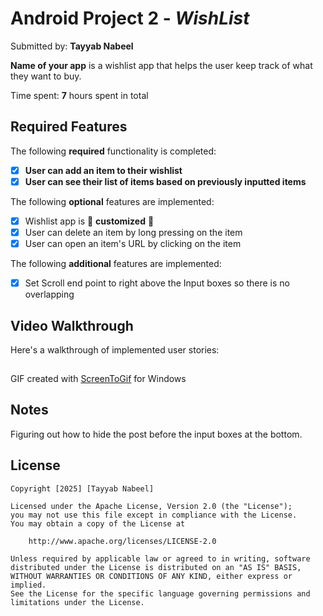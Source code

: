 # Android Project 2 - *WishList*

Submitted by: **Tayyab Nabeel**

**Name of your app** is a wishlist app that helps the user keep track of what they want to buy.

Time spent: **7** hours spent in total

## Required Features

The following **required** functionality is completed:

- [x] **User can add an item to their wishlist**
- [x] **User can see their list of items based on previously inputted items**

The following **optional** features are implemented:

- [x] Wishlist app is 🎨 **customized** 🎨
- [x] User can delete an item by long pressing on the item
- [x] User can open an item's URL by clicking on the item

The following **additional** features are implemented:

* [x] Set Scroll end point to right above the Input boxes so there is no overlapping

## Video Walkthrough

Here's a walkthrough of implemented user stories:

<img src='https://imgur.com/EcvoZQR' title='CS388 Project 2' width='1:40' alt='CS388 Project 2' />

<!-- Replace this with whatever GIF tool you used! -->
GIF created with [ScreenToGif](https://www.screentogif.com/) for Windows


## Notes

Figuring out how to hide the post before the input boxes at the bottom.

## License

    Copyright [2025] [Tayyab Nabeel]

    Licensed under the Apache License, Version 2.0 (the "License");
    you may not use this file except in compliance with the License.
    You may obtain a copy of the License at

        http://www.apache.org/licenses/LICENSE-2.0

    Unless required by applicable law or agreed to in writing, software
    distributed under the License is distributed on an "AS IS" BASIS,
    WITHOUT WARRANTIES OR CONDITIONS OF ANY KIND, either express or implied.
    See the License for the specific language governing permissions and
    limitations under the License.
